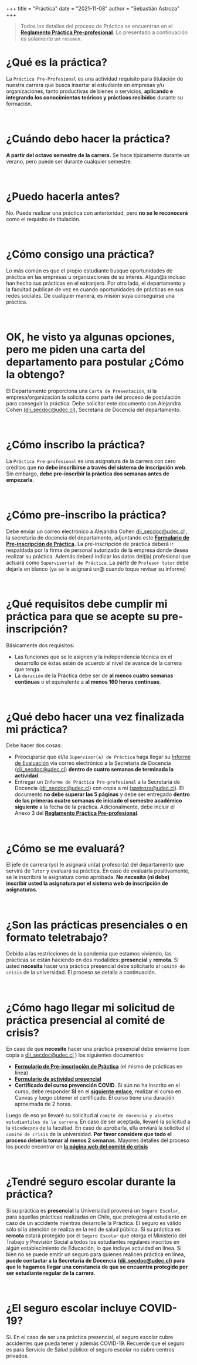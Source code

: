 +++
title = "Práctica"
date = "2021-11-08"
author = "Sebastián Astroza"
+++

> Todos los detalles del proceso de Práctica se encuentran en el **[Reglamento Práctica Pre-profesional](/reglamento_practica.pdf)**. Lo presentado a continuación es solamente un `resumen`.

# ¿Qué es la práctica?

La `Práctica Pre-Profesional` es una actividad requisito para titulación de nuestra carrera que busca insertar al estudiante en empresas y/u organizaciones, tanto productivas de bienes o servicios, **aplicando e integrando los conocimientos teóricos y prácticos recibidos** durante su formación.

&nbsp;    

# ¿Cuándo debo hacer la práctica?

**A partir del octavo semestre de la carrera.** Se hace típicamente durante un verano, pero puede ser durante cualquier semestre. 

&nbsp;    

# ¿Puedo hacerla antes?

No. Puede realizar una práctica con anterioridad, pero **no se le reconocerá** como el requisito de titulación.

&nbsp;    

# ¿Cómo consigo una práctica?

Lo más común es que el propio estudiante busque oportunidades de práctica en las empresas u organizaciones de su interés. Algun@s incluso han hecho sus prácticas en el extranjero. Por otro lado, el departamento y la facultad publican de vez en cuando oportunidades de prácticas en sus redes sociales. De cualquier manera, es misión suya conseguirse una práctica.

&nbsp;    

# OK, he visto ya algunas opciones, pero me piden una carta del departamento para postular ¿Cómo la obtengo?

El Departamento proporciona una `Carta de Presentación`, si la empresa/organización la solicita como parte del proceso de postulación para conseguir la práctica. Debe solicitar este documento con Alejandra Cohen (dii_secdoc@udec.cl), Secretaria de Docencia del departamento.

&nbsp;    

# ¿Cómo inscribo la práctica?

La  `Práctica Pre-profesional` es una asignatura de la carrera con cero créditos que **no debe inscribirse a través del sistema de inscripción web**. Sin embargo, **debe pre-inscribir la práctica dos semanas antes de empezarla**.

&nbsp;    

# ¿Cómo pre-inscribo la práctica?

Debe enviar un correo electrónico a Alejandra Cohen dii_secdoc@udec.cl , la secretaria de docencia del departamento, adjuntando este **[Formulario de Pre-inscripción de Práctica](/Formulario_pre_inscripcion_practica.pdf).** La pre-inscripción de práctica deberá ir respaldada por la firma de personal autorizado de la empresa donde desea realizar su práctica. Además deberá indicar los datos del(la) profesional que actuará como `Supervisor(a) de Práctica`. La parte de `Profesor tutor` debe dejarla en blanco (ya se le asignará un@ cuando toque revisar su informe)

&nbsp;    

# ¿Qué requisitos debe cumplir mi práctica para que se acepte su pre-inscripción?

Básicamente dos requisitos:

- Las funciones que se le asignen y la independencia técnica en el desarrollo de éstas estén de acuerdo al nivel de avance de la carrera que tenga. 
- La `duración` de la Práctica debe ser de **al menos cuatro semanas continuas** o el equivalente a **al menos 160 horas continuas**. 


&nbsp;   

# ¿Qué debo hacer una vez finalizada mi práctica?

Debe hacer dos cosas:
- Preocuparse que el/la `Supervisor(a) de Práctica` haga llegar su [Informe de Evaluación](/anexo2_practica.pdf) vía correo electrónico a la Secretaría de Docencia (dii_secdoc@udec.cl) **dentro de cuatro semanas de terminada la actividad**. 
- Entregar un `Informe de Práctica Pre-profesional` a la Secretaría de Docencia (dii_secdoc@udec.cl) con copia a mi (sastroza@udec.cl). El documento **no debe superar las 5 páginas** y debe ser entregado  **dentro de las primeras cuatro semanas de iniciado el semestre académico siguiente** a la fecha de la práctica. Adicionalmente, debe incluir el Anexo 3 del **[Reglamento Práctica Pre-profesional](/reglamento_practica.pdf)**.

&nbsp;  

# ¿Cómo se me evaluará?

El jefe de carrera (yo) le asignará un(a) profesor(a) del departamento que servirá de `Tutor` y evaluará su práctica. En caso de evaluarla positivamente, se le inscribirá la asignatura como aprobada. **No necesita (ni debe) inscribir usted la asignatura por el sistema web de inscripción de asignaturas.**

&nbsp; 

# ¿Son las prácticas presenciales o en formato teletrabajo?

Debido a las restricciones de la pandemia que estamos viviendo, las prácticas se están haciendo en dos modalides: **presencial** y **remota**. Si usted **necesita** hacer una práctica presencial debe solicitarlo al `comité de crisis` de la universidad. El proceso se detalla a continuación.

&nbsp; 

# ¿Cómo hago llegar mi solicitud de práctica presencial al comité de crisis?

En caso de que **necesite** hacer una práctica presencial debe enviarme (con copia a dii_secdoc@udec.cl ) los siguientes documentos:

- **[Formulario de Pre-inscripción de Práctica](/Formulario_pre_inscripcion_practica.pdf)** (el mismo de prácticas en línea)
- **[Formulario de actividad presencial](/https://comitedecrisis.udec.cl/sites/default/files/Anexo%203%20FORMULARIO%20PREGRADO%20V2%2005-04-2021.xlsx#overlay-context=node/11)** 
- **Certificado del curso prevención COVID**.  Si aún no ha inscrito en el curso, debe responder **SÍ** en el **[siguiente enlace](https://forms.office.com/Pages/ResponsePage.aspx?id=nitYViSI0EmmZc0yjA4ASlhaY9CTTQ9PuyTTEwNHFJ9UOE1RMVJJUDFLNkpRWEtKM1lISU5NV0pVTy4u)**, realizar el curso en Canvas y luego obtener el certificado. El curso tiene una duración aproximada de 2 horas.

Luego de eso yo llevaré su solicitud al `comité de docencia y asuntos estudiantiles de la carrera`. En caso de ser aceptada, llevaré la solicitud a la `Vicedecana` de la facultad. En caso de aprobarla, ella enviará la solicitud al `comité de crisis` de la universidad. **Por favor considere que todo el proceso debería tomar al menos 2 semanas.** Mayores detalles del proceso los puede encontrar en **[la página web del comité de crisis](http://comitedecrisis.udec.cl/)**


&nbsp;    

# ¿Tendré seguro escolar durante la práctica?

Si su práctica es **presencial** la Universidad proveerá un `Seguro Escolar`, para aquellas prácticas realizadas en Chile, que protegerá al estudiante en caso de un accidente mientras desarrolle la Práctica. El seguro es válido sólo si la atención se realiza en la red de salud pública. Si su práctica es **remota** estará protegido por el `Seguro Escolar` que otorga el Ministerio del Trabajo y Previsión Social a todos los estudiantes regulares inscritos en algún establecimiento de Educación, lo que incluye actividad en línea. Si bien no se puede emitir un seguro para quienes realicen práctica en línea, **puede contactar a la Secretaria de Docencia (dii_secdoc@udec.cl) para  que le hagamos llegar una constancia de que se encuentra protegido por ser estudiante regular de la carrera**.

&nbsp; 

# ¿El seguro escolar incluye COVID-19?

Sí. En el caso de ser una práctica presencial, el seguro escolar cubre accidentes que pueda tener y además COVID-19. Recuerde que el seguro es para Servicio de Salud público: el seguro escolar no cubre centros privados.
